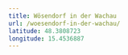 ```yaml
---
title: Wösendorf in der Wachau
url: /woesendorf-in-der-wachau/
latitude: 48.3808723
longitude: 15.4536887
---
```

